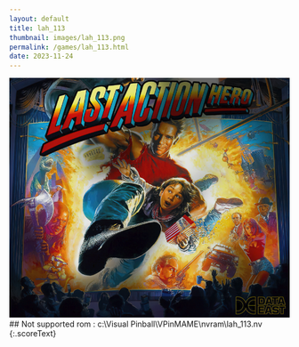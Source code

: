 ```yaml
---
layout: default
title: lah_113
thumbnail: images/lah_113.png
permalink: /games/lah_113.html
date: 2023-11-24
---
```


<img src="../images/lah_113.png" class="gameThumbnail img-fluid mx-auto align-middle">
## Not supported rom : c:\Visual Pinball\VPinMAME\nvram\lah_113.nv
{:.scoreText}

